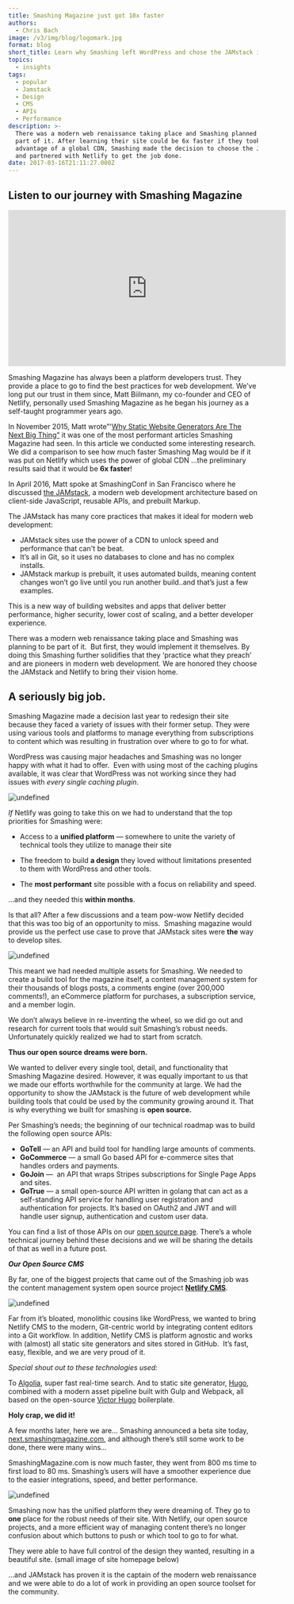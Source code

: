 ```yaml
---
title: Smashing Magazine just got 10x faster
authors:
  - Chris Bach
image: /v3/img/blog/logomark.jpg
format: blog
short_title: Learn why Smashing left WordPress and chose the JAMstack instead.
topics:
  - insights
tags:
  - popular
  - Jamstack
  - Design
  - CMS
  - APIs
  - Performance
description: >-
  There was a modern web renaissance taking place and Smashing planned to be a
  part of it. After learning their site could be 6x faster if they took
  advantage of a global CDN, Smashing made the decision to choose the JAMstack
  and partnered with Netlify to get the job done.
date: 2017-03-16T21:11:27.000Z
---
```


## Listen to our journey with Smashing Magazine

<iframe width="560" height="315" src="https://www.youtube.com/embed/rB4Cl5LSe2c?cc_load_policy=1" frameborder="0" allowfullscreen></iframe>

Smashing Magazine has always been a platform developers trust. They provide a place to go to find the best practices for web development. We’ve long put our trust in them since, Matt Biilmann, my co-founder and CEO of Netlify, personally used Smashing Magazine as he began his journey as a self-taught programmer years ago.

In November 2015, Matt wrote”'[Why Static Website Generators Are The Next Big Thing”](https://www.smashingmagazine.com/2015/11/modern-static-website-generators-next-big-thing/) it was one of the most performant articles Smashing Magazine had seen. In this article we conducted some interesting research. We did a comparison to see how much faster Smashing Mag would be if it was put on Netlify which uses the power of global CDN …the preliminary results said that it would be **6x faster**!

In April 2016, Matt spoke at SmashingConf in San Francisco where he discussed [the JAMstack](https://jamstack.org/), a modern web development architecture based on client-side JavaScript, reusable APIs, and prebuilt Markup.

The JAMstack has many core practices that makes it ideal for modern web development:

* JAMstack sites use the power of a CDN to unlock speed and performance that can't be beat.
* It’s all in Git, so it uses no databases to clone and has no complex installs.
* JAMstack markup is prebuilt, it uses automated builds, meaning content changes won’t go live until you run another build..and that’s just a few examples.

This is a new way of building websites and apps that deliver better performance, higher security, lower cost of scaling, and a better developer experience.

There was a modern web renaissance taking place and Smashing was planning to be part of it.  But first, they would implement it themselves. By doing this Smashing further solidifies that they ‘practice what they preach’ and are pioneers in modern web development. We are honored they choose the JAMstack and Netlify to bring their vision home.

## **A seriously big job.**

Smashing Magazine made a decision last year to redesign their site because they faced a variety of issues with their former setup. They were using various tools and platforms to manage everything from subscriptions to content which was resulting in frustration over where to go to for what.

WordPress was causing major headaches and Smashing was no longer happy with what it had to offer.  Even with using most of the caching plugins available, it was clear that WordPress was not working since they had issues with *every single caching plugin*.

![undefined](/v3/img/blog/gif_1.gif)

*If* Netlify was going to take this on we had to understand that the top priorities for Smashing were:

* Access to a **unified platform** — somewhere to unite the variety of technical tools they utilize to manage their site


* The freedom to build **a design** they loved without limitations presented to them with WordPress and other tools.
* The **most performant** site possible with a focus on reliability and speed.

...and they needed this **within months**.

Is that all? After a few discussions and a team pow-wow Netlify decided that this was too big of an opportunity to miss.  Smashing magazine would provide us the perfect use case to prove that JAMstack sites were **the** way to develop sites.

![undefined](/v3/img/blog/gif_4.gif)

This meant we had needed multiple assets for Smashing. We needed to create a build tool for the magazine itself, a content management system for their thousands of blogs posts, a comments engine (over 200,000 comments!), an eCommerce platform for purchases, a subscription service, and a member login.

We don’t always believe in re-inventing the wheel, so we did go out and research for current tools that would suit Smashing’s robust needs. Unfortunately quickly realized we had to start from scratch.

**Thus our open source dreams were born.**

We wanted to deliver every single tool, detail, and functionality that Smashing Magazine desired. However, it was equally important to us that we made our efforts worthwhile for the community at large. We had the opportunity to show the JAMstack is the future of web development while building tools that could be used by the community growing around it. That is why everything we built for smashing is **open source.**

Per Smashing’s needs; the beginning of our technical roadmap was to build the following open source APIs:

* **GoTell** — an API and build tool for handling large amounts of comments.
* **GoCommerce** — a small Go based API for e-commerce sites that handles orders and payments.
* **GoJoin** —  an API that wraps Stripes subscriptions for Single Page Apps and sites.
* **GoTrue** — a small open-source API written in golang that can act as a self-standing API service for handling user registration and authentication for projects. It’s based on OAuth2 and JWT and will handle user signup, authentication and custom user data.

You can find a list of those APIs on our [open source page](https://www.netlify.com/open-source/). There’s a whole technical journey behind these decisions and we will be sharing the details of that as well in a future post.

***Our Open Source CMS***

By far, one of the biggest projects that came out of the Smashing job was the content management system open source project **[Netlify CMS](https://www.netlifycms.org/)**.

![undefined](/v3/img/blog/netlifycms.svg)

Far from it’s bloated, monolithic cousins like WordPress, we wanted to bring Netlify CMS to the modern, Git-centric world by integrating content editors into a Git workflow. In addition, Netlify CMS is platform agnostic and works with (almost) all static site generators and sites stored in GitHub.  It’s fast, easy, flexible, and we are very proud of it.

*Special shout out to these technologies used:*

To [Algolia](https://www.algolia.com/), super fast real-time search. And to static site generator, [Hugo](http://gohugo.io/), combined with a modern asset pipeline built with Gulp and Webpack, all based on the open-source [Victor Hugo](https://github.com/netlify/victor-hugo) boilerplate.

**Holy crap, we did it!**

A few months later, here we are... Smashing announced a beta site today, [next.smashingmagazine.com](https://next.smashingmagazine.com/), and although there’s still some work to be done, there were many wins...

SmashingMagazine.com is now much faster, they went from 800 ms time to first load to 80 ms. Smashing’s users will have a smoother experience due to the easier integrations, speed, and better performance.

![undefined](/v3/img/blog/gif_2.gif)

Smashing now has the unified platform they were dreaming of. They go to **one** place for the robust needs of their site. With Netlify, our open source projects, and a more efficient way of managing content there’s no longer confusion about which buttons to push or which tool to go to for what.

They were able to have full control of the design they wanted, resulting in a beautiful site. (small image of site homepage below)

...and JAMstack has proven it is the captain of the modern web renaissance and we were able to do a lot of work in providing an open source toolset for the community.

##
